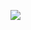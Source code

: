 [![](https://mermaid.ink/img/pako:eNq1VdtuozAQ_RULqW_tD_DmBbJBYUsEpNqHSNEUJsmswI58WWnV9t_XgbRpiJu2uyoPYM8FHx-fGT8EtWwwCANUMcFGQbcUzD2LcsGLNGcPw3T_WBKGpTGbz442bRSJDbuVHZ4Zkw6oPbOWKLZwZp0rXKNCURPoGCurSHfyfBmsUWtqoEEXxfvJPbW9YQh-Gj7De54UkzRbfXArvW2hLSiSzjWZ_SPISIo1bayCWl5AOQzKxfekrPKkXKW3aZTy1A34h4DOUa2pvQi3tBvUxoE4ehowyGIwEOPgBTlC9IPPuQNTJQWv0rvPnH8sM1lD6-FDqgYFNKDPfBXtZIyjvHspWwTBTpmLSe-koN94vkIq1lJ1B74NtNvjWi_7KvIqSYv_EUHv6qH66a6wc5t5G2UhDZKS_Jd1tDdj3uOk4tnUCSHLI559COYFLCeM-BT4Kja3RoF-lTFCNkmS-BuPZl9IXeTkI8w-8ejap9xKA17x3pGmZ9cL0GnqSqlIo3yV_JxnecEj_iXn_R6OIsn4HsincUzJlaui-r16npAAGh_T1RUrsIWapIA9m1KfNvLHx5sb-TDuiSHbSa0teRvmIcXfpELW4JoEXmpkhx-Me0rItNuKQn_HOSSNCiJkBjvvjp4rO2S1IvCGvEg4ZE7lwt0i3jCvgF4t7PU_o_AdesigpV7aSxFcBx26CqPGXba9GpaB2aK7N4PQDR2ZYFuzDJbiyYWCNbL8I-ogNMridaCk3WyDcA2tdjO722vwcF8PIU9_AaFBWCs?type=png)](https://mermaid.live/edit#pako:eNq1VdtuozAQ_RULqW_tD_DmBbJBYUsEpNqHSNEUJsmswI58WWnV9t_XgbRpiJu2uyoPYM8FHx-fGT8EtWwwCANUMcFGQbcUzD2LcsGLNGcPw3T_WBKGpTGbz442bRSJDbuVHZ4Zkw6oPbOWKLZwZp0rXKNCURPoGCurSHfyfBmsUWtqoEEXxfvJPbW9YQh-Gj7De54UkzRbfXArvW2hLSiSzjWZ_SPISIo1bayCWl5AOQzKxfekrPKkXKW3aZTy1A34h4DOUa2pvQi3tBvUxoE4ehowyGIwEOPgBTlC9IPPuQNTJQWv0rvPnH8sM1lD6-FDqgYFNKDPfBXtZIyjvHspWwTBTpmLSe-koN94vkIq1lJ1B74NtNvjWi_7KvIqSYv_EUHv6qH66a6wc5t5G2UhDZKS_Jd1tDdj3uOk4tnUCSHLI559COYFLCeM-BT4Kja3RoF-lTFCNkmS-BuPZl9IXeTkI8w-8ejap9xKA17x3pGmZ9cL0GnqSqlIo3yV_JxnecEj_iXn_R6OIsn4HsincUzJlaui-r16npAAGh_T1RUrsIWapIA9m1KfNvLHx5sb-TDuiSHbSa0teRvmIcXfpELW4JoEXmpkhx-Me0rItNuKQn_HOSSNCiJkBjvvjp4rO2S1IvCGvEg4ZE7lwt0i3jCvgF4t7PU_o_AdesigpV7aSxFcBx26CqPGXba9GpaB2aK7N4PQDR2ZYFuzDJbiyYWCNbL8I-ogNMridaCk3WyDcA2tdjO722vwcF8PIU9_AaFBWCs)